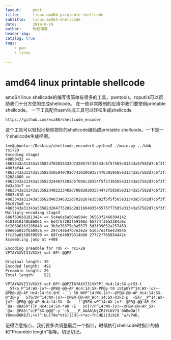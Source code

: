```yaml
---
layout:     post
title:      linux-amd64-printable-shellcode
subtitle:   linux-amd64-shellcode
date:       2019-8-29
author:     枸杞蒲蒻
header-img: 
catalog: true
tags:
    - pwn
    - linux
    
---
```



# amd64 linux printable shellcode

amd64 linux shellcode的编写很简单有很多的工具，pwntools，roputils可以帮助我们十分方便的生成shellcode。
在一些非常限制的应用中我们要使用printable shellcode。
一下工具配合asm生成工具可以轻松生成shellcode
```
https://github.com/ecx86/shellcode_encoder
```
这个工具可以轻松地帮你把你的shellcode编码成printable shellcode。一下是一个shellcode生成样例。
```
lee@ubuntu:~/Desktop/shellcode_encoder$ python2 ./main.py ../bbb rsi+29
Encoding stage2
488b0432 => 4863343a31343a53582d702835332d74205f5f35543c6f5f505e31343a57582d7c6f3f7e2d405042402d40407e41505f
480faf44 => 4863343a31343a53582d505040792d743020693574703059505e31343a57582d7c6f3f7e2d405042402d40407e41505f
32084889 => 4863343a31343a53582d244874202d5f606c20354f5f5736505e31343a57582d7c6f3f7e2d405042402d40407e41505f
043a83c7 => 4863343a31343a53582d402233402d706020203554472f58505e31343a57582d7c6f3f7e2d405042402d40407e41505f
0883c610 => 4863343a31343a53582d403346322d7020207e35582f5f5f505e31343a57582d7c6f3f7e2d405042402d40407e41505f
85c075e8 => 4863343a31343a53582d204775202d202160403545575f77505e31343a57582d7c6f3f7e2d405042402d40407e41505f
Multiply-encoding stage3
686f630101813424 => 5c4e6a5a504a594c 36563f2460304142
0101010148b86861 => 6d4f57283f59306d 65774f3652384a6c
6f2068616f205048 => 3b3e76375e3a5575 5d3f39652a257453
89e66a015f6a095a => 297c4a647b7e3e2a 61637e3f6e434845
ffc26a01580f0590 => 697c646939314b60 27772f765034442c
Assembling jump at +408

Encoding preamble for rdx <- rsi+29
VPTAYAXVI31VXXXf-sof-0Pf-@@PZ

Original length: 39
Encoded length:  492
Preamble length: 29
Total length:    521

VPTAYAXVI31VXXXf-sof-0Pf-@@PZTAYAXVI31VXPP[_Hc4:14:SX-p(53-t __5T<o_P^14:WX-|o?~-@PB@-@@~AP_Hc4:14:SX-PP@y-t0 i5tp0YP^14:WX-|o?~-@PB@-@@~AP_Hc4:14:SX-$Ht -_`l 5O_W6P^14:WX-|o?~-@PB@-@@~AP_Hc4:14:SX-@"3@-p`  5TG/XP^14:WX-|o?~-@PB@-@@~AP_Hc4:14:SX-@3F2-p  ~5X/__P^14:WX-|o?~-@PB@-@@~AP_Hc4:14:SX- Gu - !`@5EW_wP^14:WX-|o?~-@PB@-@@~AP_SX- `Ba- @BA5X^{]P_Hc4:14:SX-*90 -E'  5n}?/P^14:WX-|o?~-@PB@-@@~AP_SX- `@a- @PA5\^o]P^SX-@@@"-y``~5____P_AAAA\NjZPJYL6V?$`0ABmOW(?Y0mewO6R8Jl;>v7^:Uu]?9e*%tS)|Jd{~>*ac~?nCHEi|di91K`'w/vP4D,
```
记得注意指点，我们要多次调整最后一个指针，时候执行shellcode时指针的值和"Preamble length"相等。切记切记。